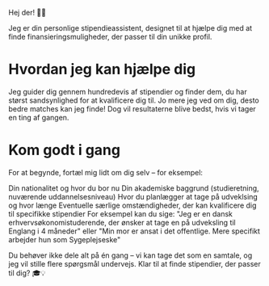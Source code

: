 
Hej der! 👋🏻

Jeg er din personlige stipendieassistent, designet til at hjælpe dig med at finde finansieringsmuligheder, der passer til din unikke profil.

# Hvordan jeg kan hjælpe dig
Jeg guider dig gennem hundredevis af stipendier og finder dem, du har størst sandsynlighed for at kvalificere dig til. Jo mere jeg ved om dig, desto bedre matches kan jeg finde! Dog vil resultaterne blive bedst, hvis vi tager en ting af gangen. 

# Kom godt i gang
For at begynde, fortæl mig lidt om dig selv – for eksempel:

Din nationalitet og hvor du bor nu
Din akademiske baggrund (studieretning, nuværende uddannelsesniveau)
Hvor du planlægger at tage på udveklsing og hvor længe
Eventuelle særlige omstændigheder, der kan kvalificere dig til specifikke stipendier
For eksempel kan du sige:
"Jeg er en dansk erhvervsøkonomistuderende, der ønsker at tage en på udveksling til Englang i 4 måneder"
eller
"Min mor er ansat i det offentlige. Mere specifikt arbejder hun som Sygeplejseske"

Du behøver ikke dele alt på én gang – vi kan tage det som en samtale, og jeg vil stille flere spørgsmål undervejs. Klar til at finde stipendier, der passer til dig? 🎓💡